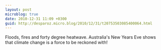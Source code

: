 ```yaml
---
layout: post
microblog: true
date: 2010-12-31 11:09 +0300
guid: http://desparoz.micro.blog/2010/12/31/t20753503085400064.html
---
```

Floods, fires and forty degree heatwave. Australia's New Years Eve shows that climate change is a force to be reckoned with!

